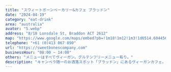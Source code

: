 ```yaml
---
title: "スウィートボーンベーカリー&カフェ ブラッドン"
date: "2024-04-19"
category: "eat-drink"
area: "australia"
avator: "5.webp"
address: "8/18 Lonsdale St, Braddon ACT 2612"
map: "https://www.google.com/maps/embed?pb=!1m18!1m12!1m3!1d6514.604456964795!2d149.13322689999998!3d-35.2736113!2m3!1f0!2f0!3f0!3m2!1i1024!2i768!4f13.1!3m3!1m2!1s0x6b164d617ec3cb03%3A0x6c76dd89f7691d75!2sSweet%20Bones%20Bakery%20and%20Cafe%20Braddon!5e0!3m2!1sja!2sau!4v1714189789307!5m2!1sja!2sau"
telephone: "+61 (0)413 067 890"
url: "https://sweetbonescompany.com"
businessHour: "08:00 ~ 14:00"
others: "メニューはすべてヴィーガン。グルテンフリーメニュー有り。"
description: "キャンベラ随一のお洒落スポット「ブラッドン」にあるヴィーガンカフェ。フレンドリーな店員さんとアート感たっぷりの店内は、クールな午後のひとときにぴったりです。"
---
```


